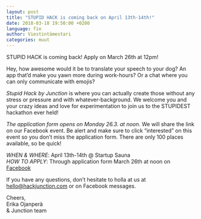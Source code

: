 ```yaml
---
layout: post
title: "STUPID HACK is coming back on April 13th-14th!"
date: 2018-03-18 19:50:00 +0200
language: fin
author: Viestintämestari
categories: muut
---
```

STUPID HACK is coming back! Apply on March 26th at 12pm!

Hey, how awesome would it be to translate your speech to your dog? An app that’d make you yawn more during work-hours? Or a chat where you can only communicate with emojis?

*Stupid Hack by Junction* is where you can actually create those without any stress or pressure and with whatever-background. We welcome you and your crazy ideas and love for experimentation to join us to the STUPIDEST hackathon ever held!

*The application form opens on Monday 26.3. at noon*. We will share the link on our Facebook event. Be alert and make sure to click “interested” on this event so you don’t miss the application form. There are only 100 places available, so be quick! 

*WHEN & WHERE*: April 13th-14th @ Startup Sauna <br>
*HOW TO APPLY*: Through application form March 26th at noon on [Facebook](https://www.facebook.com/events/350220228717312/)

If you have any questions, don’t hesitate to holla at us at hello@hackjunction.com or on Facebook messages. 

Cheers, <br>
Erika Ojanperä <br>
& Junction team